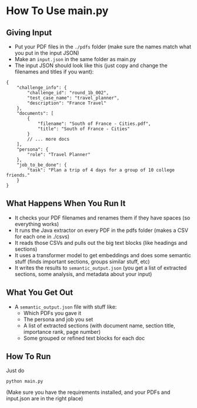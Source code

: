 # How To Use main.py

## Giving Input

- Put your PDF files in the `./pdfs` folder (make sure the names match what you put in the input JSON)
- Make an `input.json` in the same folder as main.py
- The input JSON should look like this (just copy and change the filenames and titles if you want):

```
{
    "challenge_info": {
        "challenge_id": "round_1b_002",
        "test_case_name": "travel_planner",
        "description": "France Travel"
    },
    "documents": [
        {
            "filename": "South of France - Cities.pdf",
            "title": "South of France - Cities"
        }
        // ... more docs
    ],
    "persona": {
        "role": "Travel Planner"
    },
    "job_to_be_done": {
        "task": "Plan a trip of 4 days for a group of 10 college friends."
    }
}
```

## What Happens When You Run It

- It checks your PDF filenames and renames them if they have spaces (so everything works)
- It runs the Java extractor on every PDF in the pdfs folder (makes a CSV for each one in ./csvs)
- It reads those CSVs and pulls out the big text blocks (like headings and sections)
- It uses a transformer model to get embeddings and does some semantic stuff (finds important sections, groups similar stuff, etc)
- It writes the results to `semantic_output.json` (you get a list of extracted sections, some analysis, and metadata about your input)

## What You Get Out

- A `semantic_output.json` file with stuff like:
  - Which PDFs you gave it
  - The persona and job you set
  - A list of extracted sections (with document name, section title, importance rank, page number)
  - Some grouped or refined text blocks for each doc

## How To Run

Just do

```
python main.py
```

(Make sure you have the requirements installed, and your PDFs and input.json are in the right place)
